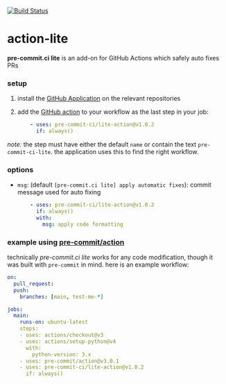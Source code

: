 [![Build Status](https://github.com/pre-commit-ci/lite-action/actions/workflows/main.yml/badge.svg)](https://github.com/pre-commit-ci/lite-action/actions/workflows/main.yml)

action-lite
===========

**pre-commit.ci lite** is an add-on for GitHub Actions which safely auto
fixes PRs

### setup

1. install the [GitHub Application] on the relevant repositories
2. add the [GitHub action] to your workflow as the last step in your job:

   ```yaml
       - uses: pre-commit-ci/lite-action@v1.0.2
         if: always()
   ```

*note:* the step must have either the default `name` or contain the text
`pre-commit-ci-lite`.  the application uses this to find the right workflow.

### options

- `msg`: (default `[pre-commit.ci lite] apply automatic fixes`): commit message
  used for auto fixing

  ```yaml
      - uses: pre-commit-ci/lite-action@v1.0.2
        if: always()
        with:
          msg: apply code formatting
  ```

### example using [pre-commit/action]

technically _pre-commit.ci lite_ works for any code modification, though it was
built with `pre-commit` in mind.  here is an example workflow:

```yaml
on:
  pull_request:
  push:
    branches: [main, test-me-*]

jobs:
  main:
    runs-on: ubuntu-latest
    steps:
    - uses: actions/checkout@v3
    - uses: actions/setup-python@v4
      with:
        python-version: 3.x
    - uses: pre-commit/action@v3.0.1
    - uses: pre-commit-ci/lite-action@v1.0.2
      if: always()
```

[GitHub Application]: https://github.com/apps/pre-commit-ci-lite/installations/new
[GitHub action]: https://github.com/pre-commit-ci/lite-action
[pre-commit/action]: https://github.com/pre-commit/action
